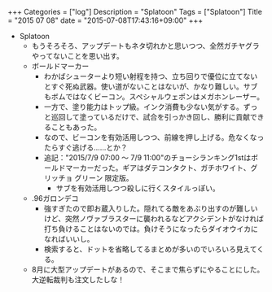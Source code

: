+++
Categories = ["log"]
Description = "Splatoon"
Tags = ["Splatoon"]
Title = "2015 07 08"
date = "2015-07-08T17:43:16+09:00"
+++

* Splatoon
	* もうそろそろ、アップデートもネタ切れかと思いつつ、全然ガチヤグラやってないことを思い出す。
	* ボールドマーカー
		* わかばシューターより短い射程を持つ、立ち回りで優位に立てないとすぐ死ぬ武器。使い道がないことはないが、かなり難しい。サブもボムではなくビーコン。スペシャルウェポンはメガホンレーザー。
		* 一方で、塗り能力はトップ級。インク消費も少ない気がする。ずっと巡回して塗っているだけで、試合を引っかき回し、勝利に貢献できることもあった。
		* なので、ビーコンを有効活用しつつ、前線を押し上げる。危なくなったらすぐ逃げる……とか？
		* 追記："2015/7/9 07:00 ～ 7/9 11:00"のチョーシランキング1stはボールドマーカーだった。ギアはダテコンタクト、ガチホワイト、グリッチョ グリーン 限定版。
			* サブを有効活用しつつ殺しに行くスタイルっぽい。
	* .96ガロンデコ
		* 強すぎたので即お蔵入りした。隠れてる敵をあぶり出すのが難しいけど、突然ノヴァブラスターに襲われるなどアクシデントがなければ打ち負けることはないのでは。負けそうになったらダイオウイカになればいいし。
		* 検索すると、ドットを省略してるまとめが多いのでいろいろ見えてくる。
	* 8月に大型アップデートがあるので、そこまで焦らずにやることにした。大逆転裁判も注文したしな！